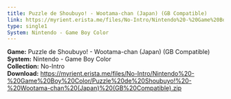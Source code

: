```yaml
---
title: Puzzle de Shoubuyo! - Wootama-chan (Japan) (GB Compatible)
link: https://myrient.erista.me/files/No-Intro/Nintendo%20-%20Game%20Boy%20Color/Puzzle%20de%20Shoubuyo!%20-%20Wootama-chan%20(Japan)%20(GB%20Compatible).zip
type: single1
System: Nintendo - Game Boy Color
---
```

<b>Game:</b> Puzzle de Shoubuyo! - Wootama-chan (Japan) (GB Compatible)<br>
<b>System:</b> Nintendo - Game Boy Color<br>
<b>Collection:</b> No-Intro<br>
<b>Download:</b> https://myrient.erista.me/files/No-Intro/Nintendo%20-%20Game%20Boy%20Color/Puzzle%20de%20Shoubuyo!%20-%20Wootama-chan%20(Japan)%20(GB%20Compatible).zip